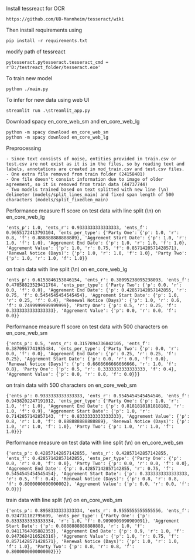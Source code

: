 Install tessreact for OCR
```
https://github.com/UB-Mannheim/tesseract/wiki
```
Then install requirements using 
```
pip install -r requirements.txt
```
modify path of tessreact
```
pytesseract.pytesseract.tesseract_cmd = r'D:/testreact_folder/tesseract.exe'
```
To train new model 
```
python ./main.py
```
To infer for new data using web UI
```
streamlit run .\streamlit_app.py
```
Download spacy en_core_web_sm and en_core_web_lg

```
python -m spacy download en_core_web_sm
python -m spacy download en_core_web_lg
```

Preprocessing
```
- Since text consists of noise, entities provided in train.csv or test.csv are not exist as it is in the files, so by reading text and labels, annotations are created in mod_train.csv and test.csv files.
- One extra file removed from train folder (24158401)
- One file doesn't consist information due to image of older agreement, so it is removed from train data (44737744)
- Two models trained based on text splitted with new line (\n) delimeter (models/split_lines_main) and fixed span length of 500 characters (models/split_fixedlen_main)
```

Performance measure f1 score on test data with line split (\n) on en_core_web_lg
```
'ents_p': 1.0, 'ents_r': 0.9333333333333333, 'ents_f': 0.9655172413793104, 'ents_per_type': {'Party One': {'p': 1.0, 'r': 0.8, 'f': 0.888888888888889}, 'Aggrement Start Date': {'p': 1.0, 'r': 1.0, 'f': 1.0}, 'Aggrement End Date': {'p': 1.0, 'r': 1.0, 'f': 1.0}, 'Aggrement Value': {'p': 1.0, 'r': 0.75, 'f': 0.8571428571428571}, 'Renewal Notice (Days)': {'p': 1.0, 'r': 1.0, 'f': 1.0}, 'Party Two': {'p': 1.0, 'r': 1.0, 'f': 1.0}}
```
on train data with line split (\n)  on en_core_web_lg
```
'ents_p': 0.6153846153846154, 'ents_r': 0.38095238095238093, 'ents_f': 0.47058823529411764, 'ents_per_type': {'Party Two': {'p': 0.0, 'r': 0.0, 'f': 0.0}, 'Aggrement End Date': {'p': 0.42857142857142855, 'r': 0.75, 'f': 0.5454545454545454}, 'Aggrement Start Date': {'p': 1.0, 'r': 0.25, 'f': 0.4}, 'Renewal Notice (Days)': {'p': 1.0, 'r': 0.6, 'f': 0.7499999999999999}, 'Party One': {'p': 0.5, 'r': 0.25, 'f': 0.3333333333333333}, 'Aggrement Value': {'p': 0.0, 'r': 0.0, 'f': 0.0}}
```

Performance measure f1 score on test data with 500 characters on en_core_web_sm
```
{'ents_p': 0.5, 'ents_r': 0.3157894736842105, 'ents_f': 0.3870967741935484, 'ents_per_type': {'Party Two': {'p': 0.0, 'r': 0.0, 'f': 0.0}, 'Aggrement End Date': {'p': 0.25, 'r': 0.25, 'f': 0.25}, 'Aggrement Start Date': {'p': 0.0, 'r': 0.0, 'f': 0.0}, 'Renewal Notice (Days)': {'p': 0.6666666666666666, 'r': 1.0, 'f': 0.8}, 'Party One': {'p': 0.5, 'r': 0.3333333333333333, 'f': 0.4}, 'Aggrement Value': {'p': 0.0, 'r': 0.0, 'f': 0.0}}}
```
on train data with 500 characters on en_core_web_sm
```
{'ents_p': 0.9333333333333333, 'ents_r': 0.9545454545454546, 'ents_f': 0.9438202247191012, 'ents_per_type': {'Party One': {'p': 1.0, 'r': 1.0, 'f': 1.0}, 'Aggrement End Date': {'p': 0.8181818181818182, 'r': 1.0, 'f': 0.9}, 'Aggrement Start Date': {'p': 1.0, 'r': 0.7142857142857143, 'f': 0.8333333333333333}, 'Aggrement Value': {'p': 0.8, 'r': 1.0, 'f': 0.888888888888889}, 'Renewal Notice (Days)': {'p': 1.0, 'r': 1.0, 'f': 1.0}, 'Party Two': {'p': 1.0, 'r': 1.0, 'f': 1.0}}}
```

Performance measure on test data with line split (\n) on en_core_web_sm

```
{'ents_p': 0.42857142857142855, 'ents_r': 0.42857142857142855, 'ents_f': 0.42857142857142855, 'ents_per_type': {'Party One': {'p': 0.0, 'r': 0.0, 'f': 0.0}, 'Party Two': {'p': 0.0, 'r': 0.0, 'f': 0.0}, 'Aggrement End Date': {'p': 0.42857142857142855, 'r': 0.75, 'f': 0.5454545454545454}, 'Aggrement Start Date': {'p': 0.3333333333333333, 'r': 0.5, 'f': 0.4}, 'Renewal Notice (Days)': {'p': 0.8, 'r': 0.8, 'f': 0.8000000000000002}, 'Aggrement Value': {'p': 0.0, 'r': 0.0, 'f': 0.0}}}
```

train data with line split (\n) on en_core_web_sm
```
{'ents_p': 0.8958333333333334, 'ents_r': 0.9555555555555556, 'ents_f': 0.924731182795699, 'ents_per_type': {'Party One': {'p': 0.8333333333333334, 'r': 1.0, 'f': 0.9090909090909091}, 'Aggrement Start Date': {'p': 0.8888888888888888, 'r': 1.0, 'f': 0.9411764705882353}, 'Aggrement End Date': {'p': 0.9, 'r': 1.0, 'f': 0.9473684210526316}, 'Aggrement Value': {'p': 1.0, 'r': 0.75, 'f': 0.8571428571428571}, 'Renewal Notice (Days)': {'p': 1.0, 'r': 1.0, 'f': 1.0}, 'Party Two': {'p': 0.8, 'r': 0.8, 'f': 0.8000000000000002}}}
```
